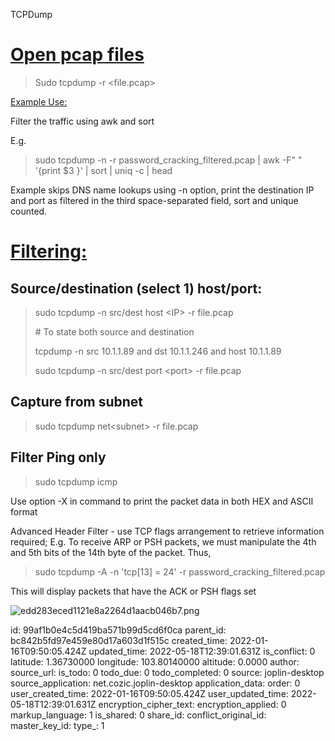 TCPDump

# <ins>Open pcap files</ins>

> Sudo tcpdump -r &lt;file.pcap&gt;

<ins>Example Use:</ins>

Filter the traffic using awk and sort

E.g.

> sudo tcpdump -n -r password\_cracking\_filtered.pcap | awk -F" " '{print $3 }' | sort | uniq -c | head

Example skips DNS name lookups using -n option, print the destination IP and port as filtered in the third space-separated field, sort and unique counted.

# <ins>Filtering:</ins>

## Source/destination (select 1) host/port:

> sudo tcpdump -n src/dest host &lt;IP&gt; -r file.pcap
> 
> \# To state both source and destination
> 
> tcpdump -n src 10.1.1.89 and dst 10.1.1.246 and host 10.1.1.89
> 
> sudo tcpdump -n src/dest port &lt;port&gt; -r file.pcap

## Capture from subnet

> sudo tcpdump net&lt;subnet&gt; -r file.pcap

## Filter Ping only

> sudo tcpdump icmp

Use option -X in command to print the packet data in both HEX and ASCII format

Advanced Header Filter - use TCP flags arrangement to retrieve information required; E.g. To receive ARP or PSH packets, we must manipulate the 4th and 5th bits of the 14th byte of the packet. Thus,

> sudo tcpdump -A -n 'tcp\[13\] = 24' -r password\_cracking\_filtered.pcap

This will display packets that have the ACK or PSH flags set

![edd283eced1121e8a2264d1aacb046b7.png](:/e497709f2cbf4958a211fc0610e8b44e)

id: 99af1b0e4c5d419ba571b99d5cd6f0ca
parent_id: bc842b5fd97e459e80d17a603d1f515c
created_time: 2022-01-16T09:50:05.424Z
updated_time: 2022-05-18T12:39:01.631Z
is_conflict: 0
latitude: 1.36730000
longitude: 103.80140000
altitude: 0.0000
author: 
source_url: 
is_todo: 0
todo_due: 0
todo_completed: 0
source: joplin-desktop
source_application: net.cozic.joplin-desktop
application_data: 
order: 0
user_created_time: 2022-01-16T09:50:05.424Z
user_updated_time: 2022-05-18T12:39:01.631Z
encryption_cipher_text: 
encryption_applied: 0
markup_language: 1
is_shared: 0
share_id: 
conflict_original_id: 
master_key_id: 
type_: 1
